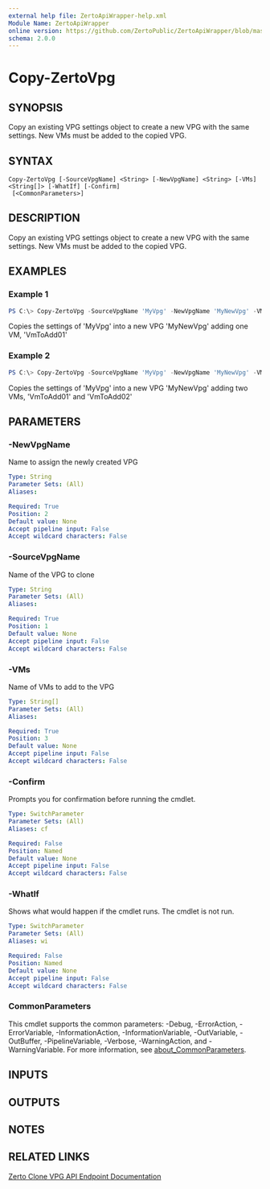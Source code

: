 ```yaml
---
external help file: ZertoApiWrapper-help.xml
Module Name: ZertoApiWrapper
online version: https://github.com/ZertoPublic/ZertoApiWrapper/blob/master/docs/Copy-ZertoVpg.md
schema: 2.0.0
---
```


# Copy-ZertoVpg

## SYNOPSIS
Copy an existing VPG settings object to create a new VPG with the same settings. New VMs must be added to the copied VPG.

## SYNTAX

```
Copy-ZertoVpg [-SourceVpgName] <String> [-NewVpgName] <String> [-VMs] <String[]> [-WhatIf] [-Confirm]
 [<CommonParameters>]
```

## DESCRIPTION
Copy an existing VPG settings object to create a new VPG with the same settings. New VMs must be added to the copied VPG.

## EXAMPLES

### Example 1
```powershell
PS C:\> Copy-ZertoVpg -SourceVpgName 'MyVpg' -NewVpgName 'MyNewVpg' -VMs 'VmToAdd01'
```

Copies the settings of 'MyVpg' into a new VPG 'MyNewVpg' adding one VM, 'VmToAdd01'

### Example 2
```powershell
PS C:\> Copy-ZertoVpg -SourceVpgName 'MyVpg' -NewVpgName 'MyNewVpg' -VMs 'VmToAdd01', 'VmToAdd02'
```

Copies the settings of 'MyVpg' into a new VPG 'MyNewVpg' adding two VMs, 'VmToAdd01' and 'VmToAdd02'

## PARAMETERS

### -NewVpgName
Name to assign the newly created VPG

```yaml
Type: String
Parameter Sets: (All)
Aliases:

Required: True
Position: 2
Default value: None
Accept pipeline input: False
Accept wildcard characters: False
```

### -SourceVpgName
Name of the VPG to clone

```yaml
Type: String
Parameter Sets: (All)
Aliases:

Required: True
Position: 1
Default value: None
Accept pipeline input: False
Accept wildcard characters: False
```

### -VMs
Name of VMs to add to the VPG

```yaml
Type: String[]
Parameter Sets: (All)
Aliases:

Required: True
Position: 3
Default value: None
Accept pipeline input: False
Accept wildcard characters: False
```

### -Confirm
Prompts you for confirmation before running the cmdlet.

```yaml
Type: SwitchParameter
Parameter Sets: (All)
Aliases: cf

Required: False
Position: Named
Default value: None
Accept pipeline input: False
Accept wildcard characters: False
```

### -WhatIf
Shows what would happen if the cmdlet runs. The cmdlet is not run.

```yaml
Type: SwitchParameter
Parameter Sets: (All)
Aliases: wi

Required: False
Position: Named
Default value: None
Accept pipeline input: False
Accept wildcard characters: False
```

### CommonParameters
This cmdlet supports the common parameters: -Debug, -ErrorAction, -ErrorVariable, -InformationAction, -InformationVariable, -OutVariable, -OutBuffer, -PipelineVariable, -Verbose, -WarningAction, and -WarningVariable. For more information, see [about_CommonParameters](http://go.microsoft.com/fwlink/?LinkID=113216).

## INPUTS

## OUTPUTS

## NOTES

## RELATED LINKS

[Zerto Clone VPG API Endpoint Documentation](http://s3.amazonaws.com/zertodownload_docs/Latest/Zerto%20Virtual%20Replication%20Zerto%20Virtual%20Manager%20%28ZVM%29%20-%20vSphere%20Online%20Help/index.html#page/RestfulAPIs%2FStatusAPIs.5.119.html%23)

